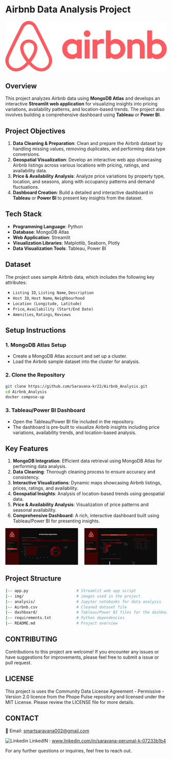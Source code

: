 
# **Airbnb Data Analysis Project**
![Airbnb!](/img/Airbnb_Logo.png "Airbnb")

## **Overview**
This project analyzes Airbnb data using **MongoDB Atlas** and develops an interactive **Streamlit web application** for visualizing insights into pricing variations, availability patterns, and location-based trends. The project also involves building a comprehensive dashboard using **Tableau** or **Power BI**.

## **Project Objectives**
1. **Data Cleaning & Preparation**: Clean and prepare the Airbnb dataset by handling missing values, removing duplicates, and performing data type conversions.
2. **Geospatial Visualization**: Develop an interactive web app showcasing Airbnb listings across various locations with pricing, ratings, and availability data.
3. **Price & Availability Analysis**: Analyze price variations by property type, location, and seasons, along with occupancy patterns and demand fluctuations.
4. **Dashboard Creation**: Build a detailed and interactive dashboard in **Tableau** or **Power BI** to present key insights from the dataset.

## **Tech Stack**
- **Programming Language**: Python
- **Database**: MongoDB Atlas
- **Web Application**: Streamlit
- **Visualization Libraries**:  Matplotlib, Seaborn, Plotly
- **Data Visualization Tools**: Tableau, Power BI

## **Dataset**
The project uses sample Airbnb data, which includes the following key attributes:
- `Listing ID`, `Listing Name`, `Description`
- `Host ID`, `Host Name`, `Neighbourhood`
- `Location (Longitude, Latitude)`
- `Price`, `Availability (Start/End Date)`
- `Amenities`, `Ratings`, `Reviews`

## **Setup Instructions**
### 1. **MongoDB Atlas Setup**
- Create a MongoDB Atlas account and set up a cluster.
- Load the Airbnb sample dataset into the cluster for analysis.

### 2. **Clone the Repository**
```bash
git clone https://github.com/Saravana-kr22/Airbnb_Analysis.git
cd Airbnb_Analysis
docker compose-up
```

### 3. **Tableau/Power BI Dashboard**
- Open the Tableau/Power BI file included in the repository.
- The dashboard is pre-built to visualize Airbnb insights including price variations, availability trends, and location-based analysis.
  
## **Key Features**

1. **MongoDB Integration**: Efficient data retrieval using MongoDB Atlas for performing data analysis.
2. **Data Cleaning**: Thorough cleaning process to ensure accuracy and consistency.
3. **Interactive Visualizations**: Dynamic maps showcasing Airbnb listings, prices, ratings, and availability.
4. **Geospatial Insights**: Analysis of location-based trends using geospatial data.
5. **Price & Availability Analysis**: Visualization of price patterns and seasonal availability.
6. **Comprehensive Dashboard**: A rich, interactive dashboard built using Tableau/Power BI for presenting insights.

<div style="display: flex;margin-bottom: 20px;">
    <img src="img/data1.png" alt="Basic Insight1" style="width: 45%; margin-right: 10px;" />
    <img src="img/data2.png" alt="Basic Insight2" style="width: 45%; margin-left: 10px;" />
</div>

## **Project Structure**

``` bash
|-- app.py                     # Streamlit web app script
|-- img/                       # images used in the project
|-- analysis/                  # Jupyter notebooks for data analysis
|-- Airbnb.csv                 # Cleaned dataset file
|-- dashboard/                 # Tableau/Power BI files for the dashboard
|-- requirements.txt           # Python dependencies
|-- README.md                  # Project overview
```

## CONTRIBUTING

Contributions to this project are welcome! If you encounter any issues or have suggestions for improvements, please feel free to submit a issue or pull request.

## LICENSE

This project is uses the Community Data License Agreement - Permissive - Version 2.0 licence from the Phope Pulse repository and licensed under the MIT License. Please review the LICENSE file for more details.

## CONTACT

📧 Email: smartsaravana002@gmail.com 

![Linkedin](https://i.stack.imgur.com/gVE0j.png) LinkedIN : www.linkedin.com/in/saravana-perumal-k-07233b1b4


For any further questions or inquiries, feel free to reach out. 